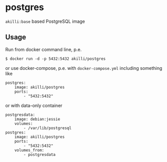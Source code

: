 # postgres

`akilli:base` based PostgreSQL image

## Usage

Run from docker command line, p.e.

    $ docker run -d -p 5432:5432 akilli/postgres

or use docker-compose, p.e. with `docker-compose.yml` including something like

    postgres:
        image: akilli/postgres
        ports:
            - "5432:5432"

or with data-only container

    postgresdata:
        image: debian:jessie
        volumes:
            - /var/lib/postgresql
    postgres:
        image: akilli/postgres
        ports:
            - "5432:5432"
        volumes_from:
            - postgresdata
